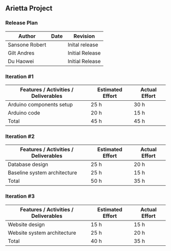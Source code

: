 ## Arietta Project
### Release Plan

| Author         | Date | Revision       |
|----------------|------|----------------|
| Sansone Robert |      | Inital release |
|Gilt Andres |      |Initial Release|
|Du Haowei |      |Initial Release|

### Iteration #1

| Features / Activities / Deliverables | Estimated Effort | Actual Effort |
|--------------------------------------|------------------|---------------|
| Arduino components setup             | 25 h             | 30 h          |
| Arduino code                         | 20 h             | 15 h          |
| Total                                | 45 h             | 45 h          |

### Iteration #2

| Features / Activities / Deliverables            | Estimated Effort | Actual Effort |
|-------------------------------------------------|------------------|---------------|
| Database design                                 | 25 h             | 20 h          |
| Baseline system architecture                    | 25 h             | 15 h          |
| Total                                           | 50 h             | 35 h          |

### Iteration #3

| Features / Activities / Deliverables            | Estimated Effort | Actual Effort |
|-------------------------------------------------|------------------|---------------|
| Website design                                  | 15 h             | 15 h          |
| Website system architecture                     | 25 h             | 20 h          |
| Total                                           | 40 h             | 35 h          |

